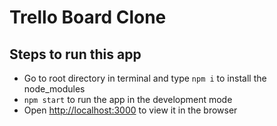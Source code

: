 # Trello Board Clone

## Steps to run this app

- Go to root directory in terminal and type `npm i` to install the node_modules
- `npm start` to run the app in the development mode
- Open [http://localhost:3000](http://localhost:3000) to view it in the browser
